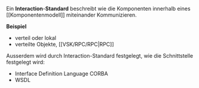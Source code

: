 Ein **Interaction**-**Standard** beschreibt wie die Komponenten innerhalb eines [[Komponentenmodell]] miteinander Kommunizieren.

**Beispiel**
- verteil oder lokal
- verteilte Objekte, [[VSK/RPC/RPC|RPC]]

Ausserdem wird durch Interaction-Standard festgelegt, wie die Schnittstelle festgelegt wird:
- Interface Definition Language CORBA
- WSDL
